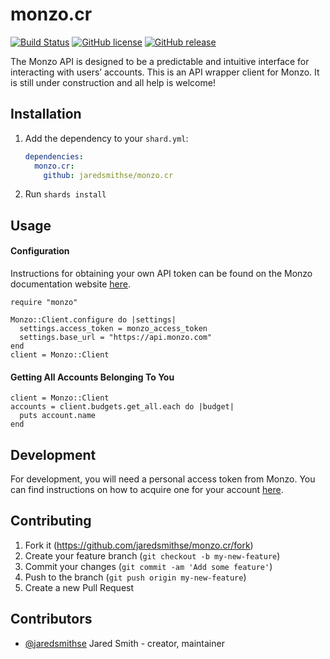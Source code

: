 # monzo.cr

[![Build Status](https://travis-ci.org/jaredsmithse/monzo.cr.svg?branch=master)](https://travis-ci.org/jaredsmithse/monzo.cr)
[![GitHub license](https://img.shields.io/github/license/c910335/mass-spec.svg)](https://github.com/c910335/mass-spec/blob/master/LICENSE)
[![GitHub release](https://img.shields.io/github/release/jaredsmithse/monzo.svg)](https://github.com/jaredsmithse/monzo/releases)

The Monzo API is designed to be a predictable and intuitive interface for interacting with users’ accounts.
This is an API wrapper client for Monzo. It is still under construction and all help is welcome!

## Installation

1. Add the dependency to your `shard.yml`:

   ```yaml
   dependencies:
     monzo.cr:
       github: jaredsmithse/monzo.cr
   ```

2. Run `shards install`

## Usage

#### Configuration
Instructions for obtaining your own API token can be found on the Monzo documentation website [here](https://docs.monzo.com/#authentication).
```crystal
require "monzo"

Monzo::Client.configure do |settings|
  settings.access_token = monzo_access_token
  settings.base_url = "https://api.monzo.com"
end
client = Monzo::Client
```

#### Getting All Accounts Belonging To You
```crystal
client = Monzo::Client
accounts = client.budgets.get_all.each do |budget|
  puts account.name
end
```

## Development

For development, you will need a personal access token from Monzo. You can find instructions on how to acquire one for your account [here](https://docs.monzo.com/#authentication).

## Contributing

1. Fork it (<https://github.com/jaredsmithse/monzo.cr/fork>)
2. Create your feature branch (`git checkout -b my-new-feature`)
3. Commit your changes (`git commit -am 'Add some feature'`)
4. Push to the branch (`git push origin my-new-feature`)
5. Create a new Pull Request

## Contributors

- [@jaredsmithse](https://github.com/jaredsmithse) Jared Smith - creator, maintainer

